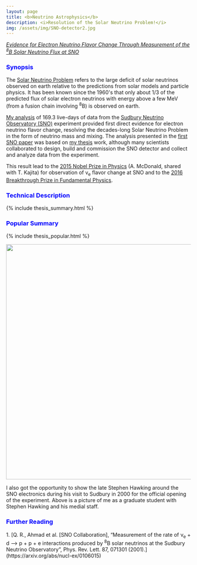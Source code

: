 ```yaml
---
layout: page
title: <b>Neutrino Astrophysics</b>
description: <i>Resolution of the Solar Neutrino Problem!</i>
img: /assets/img/SNO-detector2.jpg
---
```


<a href="http://msn.web.cern.ch/msn/neubauer_thesis.pdf"><i>Evidence for Electron Neutrino Flavor Change Through Measurement of the <sup>8</sup>B Solar Neutrino Flux at SNO</i></a>

<h3><span style="color:blue">Synopsis</span></h3>

The [Solar Neutrino Problem](https://en.wikipedia.org/wiki/Solar_neutrino_problem) refers to the large deficit of solar neutrinos observed on earth relative to the predictions from solar models and particle physics. It has been known since the 1960's that only about 1/3 of the predicted flux of solar electron neutrinos with energy above a few MeV (from a fusion chain involving <sup>8</sup>B) is observed on earth.

[My analysis](http://msn.web.cern.ch/msn/neubauer_thesis.pdf) of 169.3 live-days of data from the [Sudbury Neutrino Observatory (SNO)](https://sno.phy.queensu.ca) experiment provided first direct evidence for electron neutrino flavor change, resolving the decades-long Solar Neutrino Problem in the form of neutrino mass and mixing. The analysis presented in the [first SNO paper](https://arxiv.org/abs/nucl-ex/0106015) was based on [my thesis](http://msn.web.cern.ch/msn/neubauer_thesis.pdf) work, although many scientists collaborated to design, build and commission the SNO detector and collect and analyze data from the experiment.

This result lead to the [2015 Nobel Prize in Physics](https://www.nobelprize.org/nobel_prizes/physics/laureates/2015/index.html) (A. McDonald, shared with T. Kajita) for observation of v<sub>e</sub> flavor change at SNO and to the [2016 Breakthrough Prize in Fundamental Physics](https://breakthroughprize.org/Laureates/1/L151).

<h3><span style="color:blue">Technical Description</span></h3>

{% include thesis_summary.html %}

<h3><span style="color:blue">Popular Summary</span></h3>

{% include thesis_popular.html %}

<img align="center" width="640px" src="{{ site.baseurl }}/assets/img/SNO-Hawking.jpg" alt="" title="example image"/>

I also got the opportunity to show the late Stephen Hawking around the SNO electronics during his visit to Sudbury in 2000 for the official opening of the experiment. Above is a picture of me as a graduate student with Stephen Hawking and his medial staff. 

<h3><span style="color:blue">Further Reading</span></h3>
1. [Q. R., Ahmad et al. [SNO Collaboration], “Measurement of the rate of &nu;<sub>e</sub> + d --> p + p + e  interactions produced by <sup>8</sup>B solar neutrinos at the Sudbury Neutrino Observatory”, Phys. Rev. Lett. 87, 071301 (2001).](https://arxiv.org/abs/nucl-ex/0106015)

<!--
<div class="img_row">
    <img class="col one left" src="{{ site.baseurl }}/assets/img/SNO-sun.jpg" alt="" title="Our Sun"/>
    <img class="col one left" src="{{ site.baseurl }}/assets/img/SNO-schematic.gif" alt="" title="Schematic image of the SNO detector"/>
    <img class="col one left" src="{{ site.baseurl }}/assets/img/SNO-detector.jpg" alt="" title="SNO detector"/>
</div>
<div class="col three caption">
    (Left) Our Sun. Credit: <a href="https://www.nasa.gov/feature/sdo-shows-active-regions-across-front-of-sun">NASA/SDO</a>). (Middle) Schematic image of the SNO detector. Credit: SNO Collaboration (Right) Picture of SNO. Credit: SNO Collaboration/Earnest Orlando, LBNL.
</div>

<img align="left" width="340px" src="{{ site.baseurl }}/assets/img/SNO-flux_numutau.png" alt="" title="example image"/>
<img align="right" width="340px" src="{{ site.baseurl }}/assets/img/SNO-flux_nutotal.png" alt="" title="example image"/>

-->
